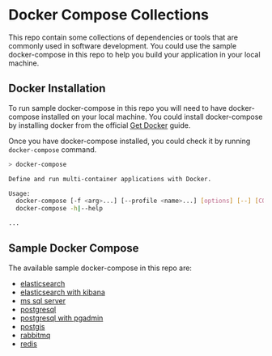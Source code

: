 # Docker Compose Collections

This repo contain some collections of dependencies or tools that are commonly used in software development. You could use the sample docker-compose in this repo to help you build your application in your local machine.

## Docker Installation

To run sample docker-compose in this repo you will need to have docker-compose installed on your local machine. You could install docker-compose by installing docker from the official [Get Docker](https://docs.docker.com/get-docker/) guide.

Once you have docker-compose installed, you could check it by running `docker-compose` command.

```sh
> docker-compose

Define and run multi-container applications with Docker.

Usage:
  docker-compose [-f <arg>...] [--profile <name>...] [options] [--] [COMMAND] [ARGS...]
  docker-compose -h|--help

...

```

## Sample Docker Compose

The available sample docker-compose in this repo are:
* [elasticsearch](https://github.com/abiwinanda/docker-compose-collections/tree/master/elasticsearch)
* [elasticsearch with kibana](https://github.com/abiwinanda/docker-compose-collections/tree/master/elasticsearch-kibana)
* [ms sql server](https://github.com/abiwinanda/docker-compose-collections/tree/master/mssqlserver)
* [postgresql](https://github.com/abiwinanda/docker-compose-collections/tree/master/postgresql)
* [postgresql with pgadmin](https://github.com/abiwinanda/docker-compose-collections/tree/master/postgresql-pgadmin)
* [postgis](https://github.com/abiwinanda/docker-compose-collections/tree/master/postgis)
* [rabbitmq](https://github.com/abiwinanda/docker-compose-collections/tree/master/rabbitmq)
* [redis](https://github.com/abiwinanda/docker-compose-collections/tree/master/redis)
